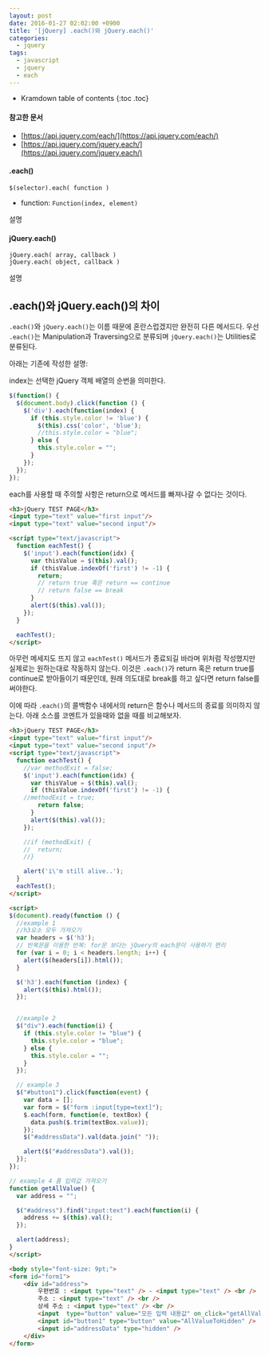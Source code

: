 ```yaml
---
layout: post
date: 2016-01-27 02:02:00 +0900
title: '[jQuery] .each()와 jQuery.each()'
categories:
  - jquery
tags:
  - javascript
  - jquery
  - each
---
```


* Kramdown table of contents
{:toc .toc}

#### 참고한 문서

- [https://api.jquery.com/each/](https://api.jquery.com/each/)
- [https://api.jquery.com/jquery.each/](https://api.jquery.com/jquery.each/)

#### .each()

```
$(selector).each( function )

```

- function: `Function(index, element)`

설명

#### jQuery.each()

```
jQuery.each( array, callback )
jQuery.each( object, callback )
```

설명

## .each()와 jQuery.each()의 차이

`.each()`와 `jQuery.each()`는 이름 때문에 혼란스럽겠지만 완전히 다른 메서드다. 우선 `.each()`는 Manipulation과 Traversing으로 분류되며 `jQuery.each()`는 Utilities로 분류된다.

아래는 기존에 작성한 설명:

index는 선택한 jQuery 객체 배열의 순번을 의미한다.

```js
$(function() {
  $(document.body).click(function () {
    $('div').each(function(index) {
      if (this.style.color != 'blue') {
        $(this).css('color', 'blue');
        //this.style.color = "blue";
      } else {
        this.style.color = "";
      }
    });
  });
});
```

each를 사용할 때 주의할 사항은 return으로 메서드를 빠져나갈 수 없다는 것이다.

```html
<h3>jQuery TEST PAGE</h3>
<input type="text" value="first input"/>
<input type="text" value="second input"/>

<script type="text/javascript">
  function eachTest() {
    $('input').each(function(idx) {
      var thisValue = $(this).val();
      if (thisValue.indexOf('first') != -1) {
        return;
        // return true 혹은 return == continue
        // return false == break
      }
      alert($(this).val());
    });    
  }

  eachTest();
</script>
```

아무런 메세지도 뜨지 않고 `eachTest()` 메서드가 종료되길 바라며 위처럼 작성했지만 실제로는 원하는대로 작동하지 않는다. 이것은 `.each()`가 return 혹은 return true를 continue로 받아들이기 때문인데, 원래 의도대로 break를 하고 싶다면 return false를 써야한다.

이에 따라 `.each()`의 콜백함수 내에서의 return은 함수나 메서드의 종료를 의미하지 않는다. 아래 소스를 코멘트가 있을때와 없을 때를 비교해보자.

```html
<h3>jQuery TEST PAGE</h3>
<input type="text" value="first input"/>
<input type="text" value="second input"/>
<script type="text/javascript">
  function eachTest() {
    //var methodExit = false;    
    $('input').each(function(idx) {
      var thisValue = $(this).val();
      if (thisValue.indexOf('first') != -1) {
    //methodExit = true;
        return false;
      }
      alert($(this).val());
    });

    //if (methodExit) {
    //  return;
    //}

    alert('i\'m still alive..');
  }
  eachTest();
</script>
```

```html
<script>
$(document).ready(function () {
  //example 1
  //h3요소 모두 가져오기
  var headers = $('h3');
  // 반복문을 이용한 반복: for문 보다는 jQuery의 each문이 사용하기 편리
  for (var i = 0; i < headers.length; i++) {
    alert($(headers[i]).html());
  }

  $('h3').each(function (index) {
    alert($(this).html());
  });


  //example 2  
  $("div").each(function(i) {
    if (this.style.color != "blue") {
      this.style.color = "blue";
    } else {
      this.style.color = "";
    }
  });

  // example 3
  $("#button1").click(function(event) {   
    var data = [];        
    var form = $("form :input[type=text]");        
    $.each(form, function(e, textBox) {          
      data.push($.trim(textBox.value));        
    });        
    $("#addressData").val(data.join(" "));  

    alert($("#addressData").val());   
  });
});

// example 4 폼 입력값 가져오기
function getAllValue() {
  var address = "";

  $("#address").find("input:text").each(function(i) {
    address += $(this).val();
  });

  alert(address);
}
</script>

<body style="font-size: 9pt;">
<form id="form1">
    <div id="address">
        우편번호 : <input type="text" /> - <input type="text" /> <br />
        주소 : <input type="text" /> <br />
        상세 주소 : <input type="text" /> <br />
        <input  type="button" value="모든 입력 내용값" on_click="getAllValue();" />
        <input id="button1" type="button" value="AllValueToHidden" />
        <input id="addressData" type="hidden" />
    </div>
</form>
```
